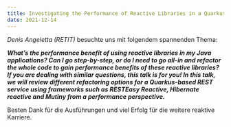 ```yaml
---
title: Investigating the Performance of Reactive Libraries in a Quarkus Micro-Service
date: 2021-12-14
---
```


*Denis Angeletta (RETIT)* besuchte uns mit folgendem spannenden Thema:

***What’s the performance benefit of using reactive libraries in my Java applications? Can I go step-by-step, or do I need to go all-in and refactor the whole code to gain performance benefits of these reactive libraries? If you are dealing with similar questions, this talk is for you! In this talk, we will review different refactoring options for a Quarkus-based REST service using frameworks such as RESTEasy Reactive, Hibernate reactive and Mutiny from a performance perspective.***

Besten Dank für die Ausführungen und viel Erfolg für die weitere reaktive Karriere.
